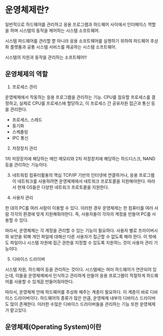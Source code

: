 # 운영체제란?

일반적으로 하드웨어를 관리하고 응용 프로그램과 하드웨어 사이에서 인터페이스 역할을 하며 시스템의 동작을 제어하는 시스템 소프트웨어.

시스템 파드웨어를 관리할 뿐 아니라 응용 소프트웨어를 실행하기 위하여 파드웨어 추상화 플랫폼과 공통 시스템 서비스를 제공하는 시스템 소프트웨어.

시스템의 자원과 동작을 관리하는 소프트웨어!!

## 운영체제의 역할
1. 프로세스 관리

운영체제에서 작동하는 응용 프로그램을 관리하는 기능.
CPU를 점유할 프로세스를 결정하고, 실제로 CPU를 프로세스에 할당하고, 이 프로세스 간 공유자원 접근과 통신 등을 관리한다.
- 프로세스, 스레드
- 동기화
- 스케줄링
- IPC 통신
2. 저장장치 관리

1차 저장장치에 해당하는 메인 메모리와 2차 저장장치에 해당하는 하드디스크, NAND 등을 관리하는 기능이다.

3. 네트워킹
컴퓨터활용의 핵심
TCP/IP 기반의 인터넷에 연결하거나, 응용 프로그램이 네트워크를 사용하려면 운영체제에서 네트워크 프로토콜을 지원해야한다. 따라서 현재 OS들은 다양한 네트워크 프로토콜을 지원한다.

4. 사용자 관리

한 대의 PC를 여러 사람이 이용할 수 있다. 이러한 경우 운영체제는 한 컴퓨터를 여러 사람 각각의 환경에 맞게 지원해줘야한다. 즉, 사용자들이 각자의 계정을 만들어 PC를 사용할 수 있다.

따라서, 운영체제는 각 계정을 관리할 수 있는 기능이 필요하다. 사용자 별로 프라이버시와 보안을 위해 개인 파일에 대해선 다른 사용자가 접근할 수 없도록 해야 한다. 이 밖에도 파일이나 시스템 자원에 접근 권한을 지정할 수 있도록 지원하느 것이 사용자 관리 기능이다.

5. 디바이스 드라이버

시스템 자원, 하드웨어 등을 관리하는 것이다. 시스템에는 여러 하드웨어가 연관되어 있는데, 이들을 운영체제에서 인식하고 관리하게 만들어 응용 프로그램이 적절하게 하드웨어를 사용할 수 있게끔 만들어줘야한다.

따라서, 운영체제 안에 하드웨어를 추상화 해주는 계층이 필요하다. 이 계층이 바로 디바이스 드라이버이다. 하드웨어의 종류가 많은 만큼, 운영체제 내부의 디바이스 드라이버도 많이 존재한다. 이러한 수많은 디바이스 드라이버들을 관리하는 기능 또한 운영체제가 맡고있다.

## 운영체제(Operating System)이란





